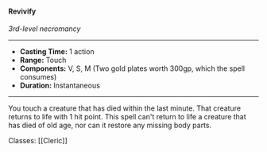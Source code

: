 #### Revivify
*3rd-level necromancy*
___
- **Casting Time:** 1 action
- **Range:** Touch
- **Components:** V, S, M (Two gold plates worth 300gp, which the spell consumes)
- **Duration:** Instantaneous
---
You touch a creature that has died within the last minute. That creature returns to life with 1 hit point. This spell can't return to life a creature that has died of old age, nor can it restore any missing body parts.

Classes: [[Cleric]]